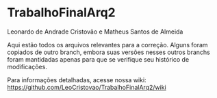 # TrabalhoFinalArq2
Leonardo de Andrade Cristovão e Matheus Santos de Almeida

Aqui estão todos os arquivos relevantes para a correção. Alguns foram copiados de outro branch, embora suas versões nesses outros branchs foram mantidadas apenas para que se verifique seu histórico de modificações.

Para informações detalhadas, acesse nossa wiki:
https://github.com/LeoCristovao/TrabalhoFinalArq2/wiki
